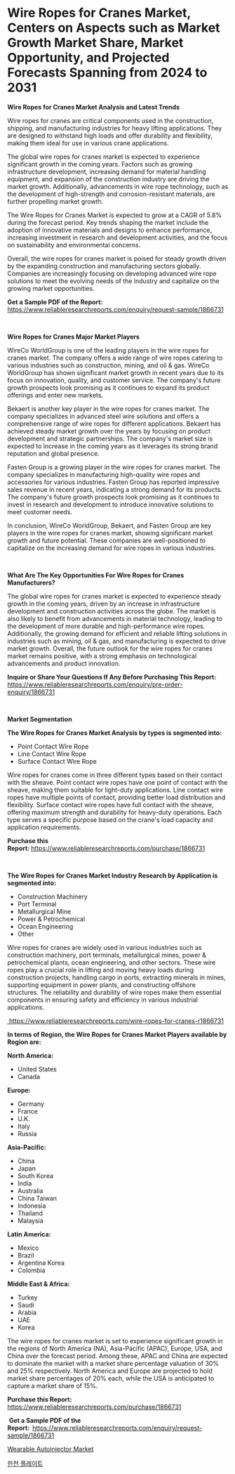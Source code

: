 <p><h1>Wire Ropes for Cranes Market, Centers on Aspects such as Market Growth Market Share, Market Opportunity, and Projected Forecasts Spanning from 2024 to 2031</h1></p><p><strong>Wire Ropes for Cranes Market Analysis and Latest Trends</strong></p>
<p><p>Wire ropes for cranes are critical components used in the construction, shipping, and manufacturing industries for heavy lifting applications. They are designed to withstand high loads and offer durability and flexibility, making them ideal for use in various crane applications.</p><p>The global wire ropes for cranes market is expected to experience significant growth in the coming years. Factors such as growing infrastructure development, increasing demand for material handling equipment, and expansion of the construction industry are driving the market growth. Additionally, advancements in wire rope technology, such as the development of high-strength and corrosion-resistant materials, are further propelling market growth.</p><p>The Wire Ropes for Cranes Market is expected to grow at a CAGR of 5.8% during the forecast period. Key trends shaping the market include the adoption of innovative materials and designs to enhance performance, increasing investment in research and development activities, and the focus on sustainability and environmental concerns.</p><p>Overall, the wire ropes for cranes market is poised for steady growth driven by the expanding construction and manufacturing sectors globally. Companies are increasingly focusing on developing advanced wire rope solutions to meet the evolving needs of the industry and capitalize on the growing market opportunities.</p></p>
<p><strong>Get a Sample PDF of the Report:&nbsp;</strong> <a href="https://www.reliableresearchreports.com/enquiry/request-sample/1866731">https://www.reliableresearchreports.com/enquiry/request-sample/1866731</a></p>
<p>&nbsp;</p>
<p><strong>Wire Ropes for Cranes Major Market Players</strong></p>
<p><p>WireCo WorldGroup is one of the leading players in the wire ropes for cranes market. The company offers a wide range of wire ropes catering to various industries such as construction, mining, and oil & gas. WireCo WorldGroup has shown significant market growth in recent years due to its focus on innovation, quality, and customer service. The company's future growth prospects look promising as it continues to expand its product offerings and enter new markets.</p><p>Bekaert is another key player in the wire ropes for cranes market. The company specializes in advanced steel wire solutions and offers a comprehensive range of wire ropes for different applications. Bekaert has achieved steady market growth over the years by focusing on product development and strategic partnerships. The company's market size is expected to increase in the coming years as it leverages its strong brand reputation and global presence.</p><p>Fasten Group is a growing player in the wire ropes for cranes market. The company specializes in manufacturing high-quality wire ropes and accessories for various industries. Fasten Group has reported impressive sales revenue in recent years, indicating a strong demand for its products. The company's future growth prospects look promising as it continues to invest in research and development to introduce innovative solutions to meet customer needs.</p><p>In conclusion, WireCo WorldGroup, Bekaert, and Fasten Group are key players in the wire ropes for cranes market, showing significant market growth and future potential. These companies are well-positioned to capitalize on the increasing demand for wire ropes in various industries.</p></p>
<p>&nbsp;</p>
<p><strong>What Are The Key Opportunities For Wire Ropes for Cranes Manufacturers?</strong></p>
<p><p>The global wire ropes for cranes market is expected to experience steady growth in the coming years, driven by an increase in infrastructure development and construction activities across the globe. The market is also likely to benefit from advancements in material technology, leading to the development of more durable and high-performance wire ropes. Additionally, the growing demand for efficient and reliable lifting solutions in industries such as mining, oil & gas, and manufacturing is expected to drive market growth. Overall, the future outlook for the wire ropes for cranes market remains positive, with a strong emphasis on technological advancements and product innovation.</p></p>
<p><strong>Inquire or Share Your Questions If Any Before Purchasing This Report:</strong> <a href="https://www.reliableresearchreports.com/enquiry/pre-order-enquiry/1866731">https://www.reliableresearchreports.com/enquiry/pre-order-enquiry/1866731</a></p>
<p>&nbsp;</p>
<p><strong>Market Segmentation</strong></p>
<p><strong>The Wire Ropes for Cranes Market Analysis by types is segmented into:</strong></p>
<p><ul><li>Point Contact Wire Rope</li><li>Line Contact Wire Rope</li><li>Surface Contact Wire Rope</li></ul></p>
<p><p>Wire ropes for cranes come in three different types based on their contact with the sheave. Point contact wire ropes have one point of contact with the sheave, making them suitable for light-duty applications. Line contact wire ropes have multiple points of contact, providing better load distribution and flexibility. Surface contact wire ropes have full contact with the sheave, offering maximum strength and durability for heavy-duty operations. Each type serves a specific purpose based on the crane's load capacity and application requirements.</p></p>
<p><strong>Purchase this Report:&nbsp;</strong><a href="https://www.reliableresearchreports.com/purchase/1866731">https://www.reliableresearchreports.com/purchase/1866731</a></p>
<p>&nbsp;</p>
<p><strong>The Wire Ropes for Cranes Market Industry Research by Application is segmented into:</strong></p>
<p><ul><li>Construction Machinery</li><li>Port Terminal</li><li>Metallurgical Mine</li><li>Power & Petrochemical</li><li>Ocean Engineering</li><li>Other</li></ul></p>
<p><p>Wire ropes for cranes are widely used in various industries such as construction machinery, port terminals, metallurgical mines, power & petrochemical plants, ocean engineering, and other sectors. These wire ropes play a crucial role in lifting and moving heavy loads during construction projects, handling cargo in ports, extracting minerals in mines, supporting equipment in power plants, and constructing offshore structures. The reliability and durability of wire ropes make them essential components in ensuring safety and efficiency in various industrial applications.</p></p>
<p><a href="https://www.reliableresearchreports.com/wire-ropes-for-cranes-r1866731">&nbsp;https://www.reliableresearchreports.com/wire-ropes-for-cranes-r1866731</a></p>
<p><strong>In terms of Region, the Wire Ropes for Cranes Market Players available by Region are:</strong></p>
<p>
    <p> <strong> North America: </strong>
        <ul>
            <li>United States</li>
            <li>Canada</li>
        </ul>
        </p> 
    <p> <strong> Europe: </strong>
        <ul>
            <li>Germany</li>
            <li>France</li>
            <li>U.K.</li>
            <li>Italy</li>
            <li>Russia</li>
        </ul>
        </p> 
    <p> <strong> Asia-Pacific: </strong>
        <ul>
            <li>China</li>
            <li>Japan</li>
            <li>South Korea</li>
            <li>India</li>
            <li>Australia</li>
            <li>China Taiwan</li>
            <li>Indonesia</li>
            <li>Thailand</li>
            <li>Malaysia</li>
        </ul>
        </p> 
    <p> <strong> Latin America: </strong>
        <ul>
            <li>Mexico</li>
            <li>Brazil</li>
            <li>Argentina Korea</li>
            <li>Colombia</li>
        </ul>
        </p> 
    <p> <strong> Middle East & Africa: </strong>
        <ul>
            <li>Turkey</li>
            <li>Saudi</li>
            <li>Arabia</li>
            <li>UAE</li>
            <li>Korea</li>
        </ul>
    </p>
    </p>
<p><p>The wire ropes for cranes market is set to experience significant growth in the regions of North America (NA), Asia-Pacific (APAC), Europe, USA, and China over the forecast period. Among these, APAC and China are expected to dominate the market with a market share percentage valuation of 30% and 25% respectively. North America and Europe are projected to hold market share percentages of 20% each, while the USA is anticipated to capture a market share of 15%.</p></p>
<p><strong>Purchase this Report: </strong><a href="https://www.reliableresearchreports.com/purchase/1866731">https://www.reliableresearchreports.com/purchase/1866731</a></p>
<p>&nbsp;<strong>Get a Sample PDF of the Report:&nbsp;&nbsp;</strong><a href="https://www.reliableresearchreports.com/enquiry/request-sample/1866731">https://www.reliableresearchreports.com/enquiry/request-sample/1866731</a></p>
<p><strong></strong></p>
<p><p><a href="https://frill-swim-3cd.notion.site/Wearable-Autoinjector-Market-Size-CAGR-Trends-2024-2030-eebe14cd3c4246a29d527e9b83e3ab2f">Wearable Autoinjector Market</a></p><p><a href="https://github.com/JackieFauhey9089475/Market-Research-Report-List-1/blob/main/778205629735.md">한천 플레이트</a></p></p>